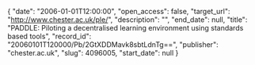 {
  "date": "2006-01-01T12:00:00", 
  "open_access": false, 
  "target_url": "http://www.chester.ac.uk/ple/", 
  "description": "", 
  "end_date": null, 
  "title": "PADDLE: Piloting a decentralised learning environment using standards based tools", 
  "record_id": "20060101T120000/Pb/2GtXDDMavk8sbtLdnTg==", 
  "publisher": "chester.ac.uk", 
  "slug": 4096005, 
  "start_date": null
}

